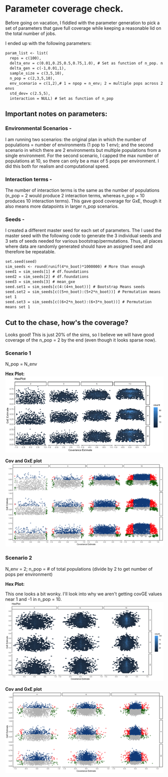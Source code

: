 # Parameter coverage check. 

Before going on vacation, I fiddled with the parameter generation to pick a set of parameters that gave full coverage while keeping a reasonable lid on the total number of jobs.

I ended up with the following parameters: 

```{params}
param_list <- list( 
  reps = c(100), 
  delta_env = c(0.01,0.25,0.5,0.75,1.0), # Set as function of n_pop. n
  delta_gen = c(-1,0.01,1),
  sample_size = c(3,5,10), 
  n_pop = c(2,3,5,10),
  env_scenario = c(1,2),# 1 = npop = n_env; 2 = multiple pops across 2 envs
  std_dev= c(2.5,5),
  interaction = NULL) # Set as function of n_pop
```
## Important notes on parameters: 

### Environmental Scenarios - 
I am running two scenarios: the original plan in which the number of populations = number of environments (1 pop to 1 env); and the second scenario in which there are 2 environments but multiple populations from a single environment. 
For the second scenario, I capped the max number of populations at 10, so there can only be a max of 5 pops per environment. I did this both for realism and computational speed.


### Interaction terms - 
The number of interaction terms is the same as the number of populations (n_pop = 2 would produce 2 interaction terms, whereas n_pop = 10 produces 10 interaction terms). This gave good coverage for GxE, though it also means more datapoints in larger n_pop scenarios. 

### Seeds - 
I created a different master seed for each set of parameters. The I used the master seed with the following code to generate the 3 individual seeds and 3 sets of seeds needed for various bootstrap/permutations. Thus, all places where data are randomly generated should have an assigned seed and therefore be repeatable. 
```{seed}
set.seed(seed)
sim_seeds <- round(runif(4*n_boot)*1000000) # More than enough
seed1 = sim_seeds[1] # df.foundations
seed2 = sim_seeds[2] # df.foundations
seed3 = sim_seeds[3] # mean_gxe
seed.set1 = sim_seeds[c(4:(4+n_boot))] # Bootstrap Means seeds
seed.set2 = sim_seeds[c((5+n_boot):(5+2*n_boot))] # Permutation means set 1
seed.set3 = sim_seeds[c((6+2*n_boot):(6+3*n_boot))] # Permutation means set 1
```

## Cut to the chase, how's the coverage? 

Looks good! This is just 20% of the sims, so I believe we will have good coverage of the n_pop = 2 by the end (even though it looks sparse now). 

### Scenario 1 
N_pop = N_env

**Hex Plot:** 
![image](https://github.com/RCN-ECS/CnGV/blob/master/results/notebook_figs/8.10.hex.png)

**Cov and GxE plot** 
![image](https://github.com/RCN-ECS/CnGV/blob/master/results/notebook_figs/8.10.CovGxE.png)

### Scenario 2 
N_env = 2; n_pop = # of total populations (divide by 2 to get number of pops per environment)

**Hex Plot:**

This one looks a bit wonky. I'll look into why we aren't getting covGE values near 1 and -1 in n_pop = 10.
![image](https://github.com/RCN-ECS/CnGV/blob/master/results/notebook_figs/8.10.2envHex.png)


**Cov and GxE plot**
![image](https://github.com/RCN-ECS/CnGV/blob/master/results/notebook_figs/8.10.2envCovGXE.png)
